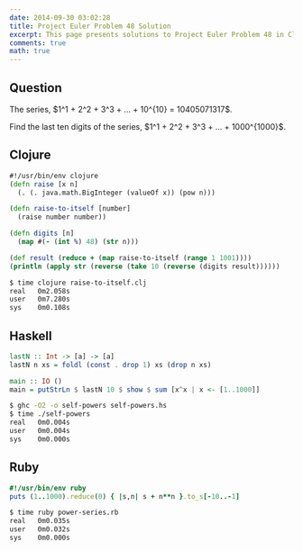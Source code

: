 ```yaml
---
date: 2014-09-30 03:02:28
title: Project Euler Problem 48 Solution
excerpt: This page presents solutions to Project Euler Problem 48 in Clojure, Haskell and Ruby.
comments: true
math: true
---
```



## Question

<p>
The series, $1^1 + 2^2 + 3^3 + ... + 10^{10} = 10405071317$.
</p>

<p>
Find the last ten digits of the series, $1^1 + 2^2 + 3^3 + ... + 1000^{1000}$.
</p>






## Clojure

```clojure
#!/usr/bin/env clojure
(defn raise [x n]
  (. (. java.math.BigInteger (valueOf x)) (pow n)))

(defn raise-to-itself [number]
  (raise number number))

(defn digits [n]
  (map #(- (int %) 48) (str n)))

(def result (reduce + (map raise-to-itself (range 1 1001))))
(println (apply str (reverse (take 10 (reverse (digits result))))))
```


```bash
$ time clojure raise-to-itself.clj
real   0m2.058s
user   0m7.280s
sys    0m0.108s
```



## Haskell

```haskell
lastN :: Int -> [a] -> [a]
lastN n xs = foldl (const . drop 1) xs (drop n xs)

main :: IO ()
main = putStrLn $ lastN 10 $ show $ sum [x^x | x <- [1..1000]]
```


```bash
$ ghc -O2 -o self-powers self-powers.hs
$ time ./self-powers
real   0m0.004s
user   0m0.004s
sys    0m0.000s
```



## Ruby

```ruby
#!/usr/bin/env ruby
puts (1..1000).reduce(0) { |s,n| s + n**n }.to_s[-10..-1]
```


```bash
$ time ruby power-series.rb
real   0m0.035s
user   0m0.032s
sys    0m0.000s
```


